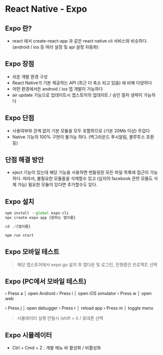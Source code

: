 # React Native - Expo

## Expo 란?

- react 에서 create-react-app 과 같은 react native cli 서비스와 비슷하다. (android / ios 등 여러 설정 및 api 설정 자동화)

## Expo 장점

- 쉬운 개발 환경 구성
- React Native가 기본 제공하는 API (최근 더 축소 되고 있음) 에 비해 다양하다
- 어떤 환경에서든 android / ios 앱 개발이 가능하다
- air update 기능으로 업데이트시 앱스토어의 업데이트 / 승인 절차 생략이 가능하다

## Expo 단점

- 사용여부와 관계 없이 기본 모듈을 모두 포함하므로 (기본 20Mb 이상) 무겁다
- Native 기능의 100% 구현이 불가능 하다. (백그라운드 푸시알림, 블루투스 호환 등)

## 단점 해결 방안

- eject 기능이 있는데 해당 기능을 사용하면 번들링된 모든 파일 목록에 접근이 가능하다.
  따라서, 불필요한 모듈들을 삭제할수 있고 (심지어 facebook 관련 모듈도 삭제 가능) 필요한 모듈이 있다면 추가할수도 있다.

## Expo 설치

```js
npm install --global expo-cli
npx create-expo-app {원하는 앱이름}

cd ./{앱이름}

npm run start
```

## Expo 모바일 테스트

> 해당 앱스토어에서 expo go 설치 후 앱다운 및 로그인, 진행중인 프로젝트 선택

## Expo (PC에서 모바일 테스트)

› Press a │ open Android
› Press i │ open iOS simulator
› Press w │ open web

› Press j │ open debugger
› Press r │ reload app
› Press m │ toggle menu

> 시뮬레이터 실행 안될시 (shift + i) / 휴대폰 선택

## Expo 시뮬레이터

- Ctrl + Cmd + Z : 개발 메뉴 바 활성화 / 비활성화
